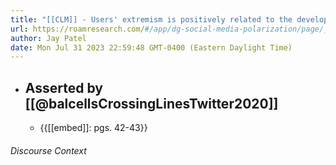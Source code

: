 ```yaml
---
title: "[[CLM]] - Users' extremism is positively related to the development of reciprocal conversations."
url: https://roamresearch.com/#/app/dg-social-media-polarization/page/_SchlirSq
author: Jay Patel
date: Mon Jul 31 2023 22:59:48 GMT-0400 (Eastern Daylight Time)
---
```


- ## Asserted by [[@balcellsCrossingLinesTwitter2020]]
    - {{[[embed]]: pgs. 42-43}}

###### Discourse Context


